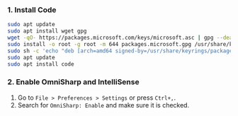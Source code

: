 ### 1. Install Code

```sh
sudo apt update
sudo apt install wget gpg
wget -qO- https://packages.microsoft.com/keys/microsoft.asc | gpg --dearmor > packages.microsoft.gpg
sudo install -o root -g root -m 644 packages.microsoft.gpg /usr/share/keyrings/
sudo sh -c 'echo "deb [arch=amd64 signed-by=/usr/share/keyrings/packages.microsoft.gpg] https://packages.microsoft.com/repos/vscode stable main" > /etc/apt/sources.list.d/vscode.list'
sudo apt update
sudo apt install code
```

### 2. Enable OmniSharp and IntelliSense
1. Go to `File > Preferences > Settings` or press `Ctrl+,`.
2. Search for `OmniSharp: Enable` and make sure it is checked.